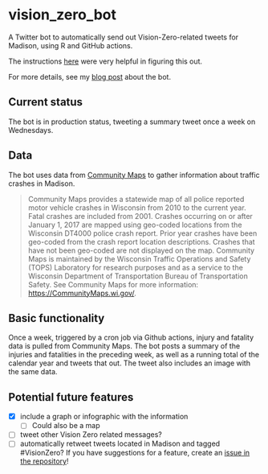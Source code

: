 # vision_zero_bot
A Twitter bot to automatically send out Vision-Zero-related tweets for Madison, using R and GitHub actions.

The instructions [here](https://www.rostrum.blog/2020/09/21/londonmapbot/) were very helpful in figuring this out. 

For more details, see my [blog post](https://haraldkliems.netlify.app/posts/a-vision-zero-twitter-bot-for-madison/) about the bot.

## Current status
The bot is in production status, tweeting a summary tweet once a week on Wednesdays.

## Data
The bot uses data from [Community Maps](https://transportal.cee.wisc.edu/partners/community-maps/crash/search/BasicSearch.do) to gather information about traffic crashes in Madison.

> Community Maps provides a statewide map of all police reported motor vehicle crashes in Wisconsin from 2010 to the current year. Fatal crashes are included from 2001. Crashes occurring on or after January 1, 2017 are mapped using geo-coded locations from the Wisconsin DT4000 police crash report. Prior year crashes have been geo-coded from the crash report location descriptions. Crashes that have not been geo-coded are not displayed on the map. Community Maps is maintained by the Wisconsin Traffic Operations and Safety (TOPS) Laboratory for research purposes and as a service to the Wisconsin Department of Transportation Bureau of Transportation Safety. See Community Maps for more information: https://CommunityMaps.wi.gov/.

## Basic functionality
Once a week, triggered by a cron job via Github actions, injury and fatality data is pulled from Community Maps. The bot posts a summary of the injuries and fatalities in the preceding week, as well as a running total of the calendar year and tweets that out. The tweet also includes an image with the same data.

## Potential future features
- [x] include a graph or infographic with the information
  - [ ] Could also be a map
- [ ] tweet other Vision Zero related messages?
- [ ] automatically retweet tweets located in Madison and tagged #VisionZero?
If you have suggestions for a feature, create an [issue in the repository](https://github.com/vgXhc/vision_zero_bot/issues)!
